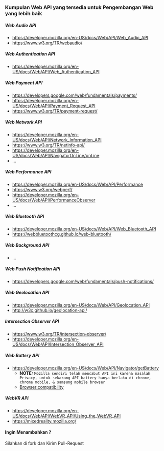 ### Kumpulan Web API yang tersedia untuk Pengembangan Web yang lebih baik

##### Web Audio API
- https://developer.mozilla.org/en-US/docs/Web/API/Web_Audio_API
- https://www.w3.org/TR/webaudio/

##### Web Authentication API

- https://developer.mozilla.org/en-US/docs/Web/API/Web_Authentication_API

##### Web Payment API

- https://developers.google.com/web/fundamentals/payments/
- https://developer.mozilla.org/en-US/docs/Web/API/Payment_Request_API
- https://www.w3.org/TR/payment-request/

##### Web Network API

- https://developer.mozilla.org/en-US/docs/Web/API/Network_Information_API
- https://www.w3.org/TR/netinfo-api/
- https://developer.mozilla.org/en-US/docs/Web/API/NavigatorOnLine/onLine
- ...

##### Web Performance API 

- https://developer.mozilla.org/en-US/docs/Web/API/Performance
- https://www.w3.org/webperf/
- https://developer.mozilla.org/en-US/docs/Web/API/PerformanceObserver
- ...

##### Web Bluetooth API 

- https://developer.mozilla.org/en-US/docs/Web/API/Web_Bluetooth_API
- https://webbluetoothcg.github.io/web-bluetooth/

##### Web Background API 

- ...   

##### Web Push Notification API

- https://developers.google.com/web/fundamentals/push-notifications/   

##### Web Geolocation API 

- https://developer.mozilla.org/en-US/docs/Web/API/Geolocation_API
- http://w3c.github.io/geolocation-api/

##### Intersection Observer API

- https://www.w3.org/TR/intersection-observer/
- https://developer.mozilla.org/en-US/docs/Web/API/Intersection_Observer_API

##### Web Battery API
- https://developer.mozilla.org/en-US/docs/Web/API/Navigator/getBattery
  * **NOTE:** `Mozilla sendiri telah mencabut API ini karena masalah Privacy, untuk sekarang API battery hanya berlaku di chrome, chrome mobile, & samsung mobile browser`
  * [Browser compatibility](https://developer.mozilla.org/en-US/docs/Web/API/Navigator/getBattery#Browser_compatibility)

##### WebVR API
- https://developer.mozilla.org/en-US/docs/Web/API/WebVR_API/Using_the_WebVR_API
- https://mixedreality.mozilla.org/

#### Ingin Menambahkan ?
Silahkan di fork dan Kirim Pull-Request 
